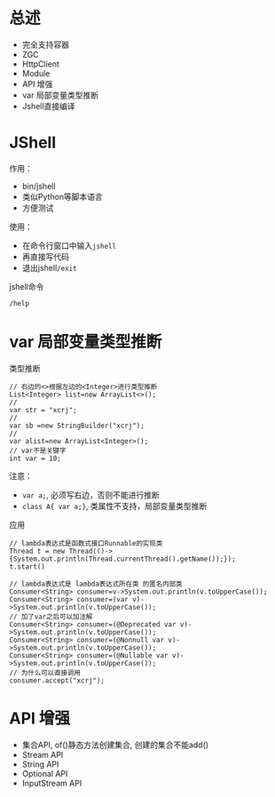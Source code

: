 # 总述
- 完全支持容器
- ZGC
- HttpClient
- Module
- API 增强
- var 局部变量类型推断
- Jshell直接编译

# JShell
作用：
- bin/jshell
- 类似Python等脚本语言
- 方便测试

使用：
- 在命令行窗口中输入`jshell`
- 再直接写代码
- 退出jshell`/exit`

jshell命令
```sh
/help
```
# var 局部变量类型推断
类型推断
```
// 右边的<>根据左边的<Integer>进行类型推断
List<Integer> list=new ArrayList<>();
// 
var str = "xcrj";
//
var sb =new StringBuilder("xcrj");
//
var alist=new ArrayList<Integer>();
// var不是关键字
int var = 10;
```

注意：
- `var a;`, 必须写右边，否则不能进行推断
- `class A{ var a;}`, 类属性不支持，局部变量类型推断

应用
```
// lambda表达式是函数式接口Runnable的实现类
Thread t = new Thread(()->{System.out.println(Thread.currentThread().getName());});
t.start()

// lambda表达式是 lambda表达式所在类 的匿名内部类
Consumer<String> consumer=v->System.out.println(v.toUpperCase());
Consumer<String> consumer=(var v)->System.out.println(v.toUpperCase());
// 加了var之后可以加注解
Consumer<String> consumer=(@Deprecated var v)->System.out.println(v.toUpperCase());
Consumer<String> consumer=(@Nonnull var v)->System.out.println(v.toUpperCase());
Consumer<String> consumer=(@Nullable var v)->System.out.println(v.toUpperCase());
// 为什么可以直接调用
consumer.accept("xcrj");
```

# API 增强
- 集合API, of()静态方法创建集合, 创建的集合不能add()
- Stream API
- String API
- Optional API
- InputStream API